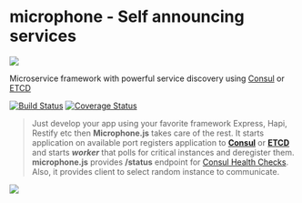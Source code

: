 # microphone - Self announcing services
![](https://avatars3.githubusercontent.com/u/16361502?v=3&s=200)  

Microservice framework with powerful service discovery using [Consul](https://www.consul.io/) or [ETCD](https://coreos.com/etcd/)

[![Build Status](https://travis-ci.org/microphonejs/microphone-core.svg?branch=master)](https://travis-ci.org/microphonejs/microphone-core) [![Coverage Status](https://coveralls.io/repos/github/microphonejs/microphone-core/badge.svg?branch=master)](https://coveralls.io/github/microphonejs/microphone-core?branch=master)

> Just develop your app using your favorite framework Express, Hapi, Restify etc then **Microphone.js** takes care of the rest. It starts application on available port registers application to **[Consul](https://www.consul.io/)** or **[ETCD](https://coreos.com/etcd/)** and starts **_worker_** that polls for critical instances and deregister them. **microphone.js** provides **/status** endpoint for [Consul Health Checks](https://www.consul.io/intro/getting-started/checks.html). Also, it provides client to select random instance to communicate.  

![](https://raw.githubusercontent.com/microphonejs/microphone-core/master/misc/microphone-consul-fabio.png)  
